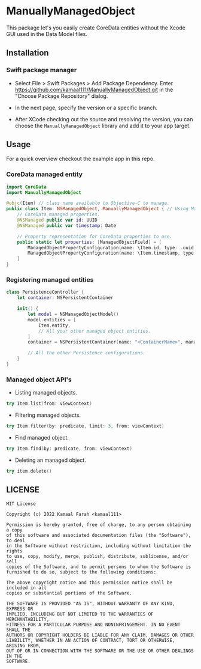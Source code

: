 # ManuallyManagedObject

This package let's you easily create CoreData entities without the Xcode GUI used in the Data Model files.

## Installation

### Swift package manager

- Select File > Swift Packages > Add Package Dependency. Enter https://github.com/kamaal111/ManuallyManagedObject.git in the "Choose Package Repository" dialog.

- In the next page, specify the version or a specific branch.

- After XCode checking out the source and resolving the version, you can choose the `ManuallyManagedObject` library and add it to your app target.

## Usage

For a quick overview checkout the example app in this repo.

### CoreData managed entity

```swift
import CoreData
import ManuallyManagedObject

@objc(Item) // class name available to Objective-C to manage.
public class Item: NSManagedObject, ManuallyManagedObject { // Using ManuallyManagedObject protocol.
    // CoreData managed properties.
    @NSManaged public var id: UUID
    @NSManaged public var timestamp: Date

    // Property representation for CoreData properties to use.
    public static let properties: [ManagedObjectField] = [
        ManagedObjectPropertyConfiguration(name: \Item.id, type: .uuid, isOptional: false),
        ManagedObjectPropertyConfiguration(name: \Item.timestamp, type: .date, isOptional: false),
    ]
}
```

### Registering managed entities

```swift
class PersistenceController {
    let container: NSPersistentContainer

    init() {
        let model = NSManagedObjectModel()
        model.entities = [
            Item.entity,
            // All your other managed object entities.
        ]
        container = NSPersistentContainer(name: "<ContainerName>", managedObjectModel: model)

        // All the other Persistence configurations.
    }
}
```

### Managed object API's

- Listing managed objects.

```swift
try Item.list(from: viewContext)
```

- Filtering managed objects.

```swift
try Item.filter(by: predicate, limit: 3, from: viewContext)
```

- Find managed object.

```swift
try Item.find(by: predicate, from: viewContext)
```

- Deleting an managed object.

```swift
try item.delete()
```

## LICENSE

```
MIT License

Copyright (c) 2022 Kamaal Farah <kamaal111>

Permission is hereby granted, free of charge, to any person obtaining a copy
of this software and associated documentation files (the "Software"), to deal
in the Software without restriction, including without limitation the rights
to use, copy, modify, merge, publish, distribute, sublicense, and/or sell
copies of the Software, and to permit persons to whom the Software is
furnished to do so, subject to the following conditions:

The above copyright notice and this permission notice shall be included in all
copies or substantial portions of the Software.

THE SOFTWARE IS PROVIDED "AS IS", WITHOUT WARRANTY OF ANY KIND, EXPRESS OR
IMPLIED, INCLUDING BUT NOT LIMITED TO THE WARRANTIES OF MERCHANTABILITY,
FITNESS FOR A PARTICULAR PURPOSE AND NONINFRINGEMENT. IN NO EVENT SHALL THE
AUTHORS OR COPYRIGHT HOLDERS BE LIABLE FOR ANY CLAIM, DAMAGES OR OTHER
LIABILITY, WHETHER IN AN ACTION OF CONTRACT, TORT OR OTHERWISE, ARISING FROM,
OUT OF OR IN CONNECTION WITH THE SOFTWARE OR THE USE OR OTHER DEALINGS IN THE
SOFTWARE.
```
